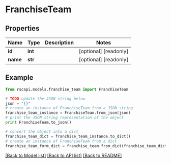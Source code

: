 # FranchiseTeam


## Properties
Name | Type | Description | Notes
------------ | ------------- | ------------- | -------------
**id** | **int** |  | [optional] [readonly] 
**name** | **str** |  | [optional] [readonly] 

## Example

```python
from rscapi.models.franchise_team import FranchiseTeam

# TODO update the JSON string below
json = "{}"
# create an instance of FranchiseTeam from a JSON string
franchise_team_instance = FranchiseTeam.from_json(json)
# print the JSON string representation of the object
print FranchiseTeam.to_json()

# convert the object into a dict
franchise_team_dict = franchise_team_instance.to_dict()
# create an instance of FranchiseTeam from a dict
franchise_team_form_dict = franchise_team.from_dict(franchise_team_dict)
```
[[Back to Model list]](../README.md#documentation-for-models) [[Back to API list]](../README.md#documentation-for-api-endpoints) [[Back to README]](../README.md)


